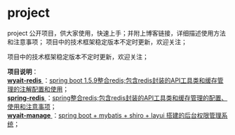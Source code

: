 # project
project 公开项目，供大家使用，快速上手；并附上博客链接，详细描述使用方法和注意事项； 项目中的技术框架稳定版本不定时更新，欢迎关注；

项目中的技术框架稳定版本不定时更新，欢迎关注；

**项目说明**：  
[ **wyait-redis** ](https://github.com/wyait/project.git)：[spring boot 1.5.9整合redis;包含redis封装的API工具类和缓存管理的注解配置和使用](http://blog.51cto.com/wyait/2048478)；  
[ **spring-redis** ](https://github.com/wyait/project.git)：[spring整合redis;包含redis封装的API工具类和缓存管理的配置、使用和注意事项](http://blog.51cto.com/wyait/2049866)；  
[ **wyait-manage** ](https://github.com/wyait/project.git)：[spring boot + mybatis + shiro + layui 搭建的后台权限管理系统](http://blog.51cto.com/wyait/2049866)；
